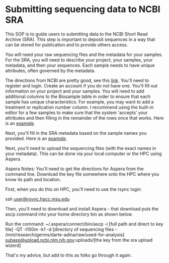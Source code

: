 # Submitting sequencing data to NCBI SRA

This SOP is to guide users to submitting data to the NCBI Short Read Archive (SRA). This step is important to deposit sequences in a way that can be stored for publication and to provide others access.

You will need your raw sequencing files and the metadata for your samples.  For the SRA, you will need to describe your project, your samples, your metadata, and then your sequences.  Each sample needs to have unique attributes, often governed by the metadata.

The directions from NCBI are pretty good, see this [link](https://submit.ncbi.nlm.nih.gov/subs/sra/).  You'll need to register and login.  Create an account if you do not have one.  You'll fill out information on your project and your samples.  You will need to add additional columns to the Biosample table in order to ensure that each sample has unique characteristics.  For example, you may want to add a treatment or replication number column.  I recommend using the built-in editor for a few samples to make sure that the system 'accepts' your attributes and then filling in the remainder of the rows once that works.  Here is an [example](https://github.com/germs-lab/SOPs/blob/master/data_management_SOPs/attributes_table.tsv).

Next, you'll fill in the SRA metadata based on the sample names you provided.  Here is an [example](https://github.com/germs-lab/SOPs/blob/master/data_management_SOPs/metadata-10622161-submitted.tsv).

Next, you'll need to upload the sequencing files (with the exact names in your metadata).  This can be done via your local computer or the HPC using Aspera.

Aspera Notes:
You'll need to get the directions for Aspera from the command line.  Download the key file somewhere onto the HPC where you know its path and location.


First, when you do this on HPC, you'll need to use the rsync login:

ssh user@rsync.hpcc.msu.edu

Then, you'll need to download and install Aspera - that download puts the ascp command into your home directory bin as shown below.  

Run the command:
~/.aspera/connect/bin/ascp -i [full path and direct to key file] -QT -l100m -k1 -d [directory of sequencing files - /mnt/research/germs/darte-adina/raw/used-for-analysis] subasp@upload.ncbi.nlm.nih.gov:uploads/[the key from the sra upload wizerd]


That's my advice, but add to this as folks go through it again.
